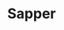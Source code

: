 ---
title: "Sapper"
icon: images/icons/sapper.svg
official_url: https://sapper.svelte.dev/
vitalstats_url: https://jamstack.org/generators/sapper/
taxonomy: ssg
---